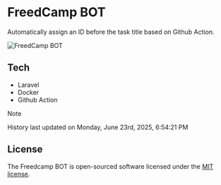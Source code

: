 # FreedCamp BOT

Automatically assign an ID before the task title based on Github Action.

![FreedCamp BOT](https://repository-images.githubusercontent.com/737932867/7d34798b-2680-471c-b089-a78a718d3d6a)

## Tech

- Laravel
- Docker
- Github Action

> [!NOTE]  
> History last updated on Monday, June 23rd, 2025, 6:54:21 PM

## License

The Freedcamp BOT is open-sourced software licensed under the [MIT license](https://opensource.org/licenses/MIT).

